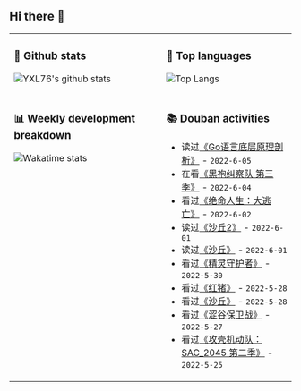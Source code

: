 ## Hi there 👋

<table>
<tr>
<td valign="top" width="54%">

### 🔭 Github stats

![YXL76's github stats](https://github-readme-stats.yxl76.vercel.app/api?username=YXL76&count_private=true&show_icons=true&include_all_commits=true&theme=prussian&line_height=28&disable_animations=true)

</td>

<td valign="top" width="46%">

### 🌱 Top languages

![Top Langs](https://github-readme-stats.yxl76.vercel.app/api/top-langs/?username=YXL76&layout=compact&theme=prussian&langs_count=8&hide=HTML,CSS,SCSS,Tex)

</td>
</tr>
<tr>
<td valign="top" width="54%">

### 📊 Weekly development breakdown

![Wakatime stats](https://github-readme-stats.yxl76.vercel.app/api/wakatime?username=YXL76&layout=compact&theme=prussian)

</td>
<td valign="top" width="46%">

### 📚 Douban activities

- 读过[《Go语言底层原理剖析》](https://book.douban.com/subject/35556889/) - `2022-6-05`
- 在看[《黑袍纠察队 第三季》](http://movie.douban.com/subject/35154050/) - `2022-6-04`
- 看过[《绝命人生：大逃亡》](http://movie.douban.com/subject/35745565/) - `2022-6-02`
- 读过[《沙丘2》](https://book.douban.com/subject/27098887/) - `2022-6-01`
- 读过[《沙丘》](https://book.douban.com/subject/26836970/) - `2022-6-01`
- 看过[《精灵守护者》](http://movie.douban.com/subject/2076924/) - `2022-5-30`
- 看过[《红猪》](http://movie.douban.com/subject/1291838/) - `2022-5-28`
- 看过[《沙丘》](http://movie.douban.com/subject/3001114/) - `2022-5-28`
- 看过[《涩谷保卫战》](http://movie.douban.com/subject/30163816/) - `2022-5-27`
- 看过[《攻壳机动队：SAC_2045 第二季》](http://movie.douban.com/subject/35047785/) - `2022-5-25`

</td>
</tr>
</table>

<!--
**YXL76/YXL76** is a ✨ _special_ ✨ repository because its `README.md` (this file) appears on your GitHub profile.

Here are some ideas to get you started:

- 🔭 I’m currently working on ...
- 🌱 I’m currently learning ...
- 👯 I’m looking to collaborate on ...
- 🤔 I’m looking for help with ...
- 💬 Ask me about ...
- 📫 How to reach me: ...
- 😄 Pronouns: ...
- ⚡ Fun fact: ...
-->
